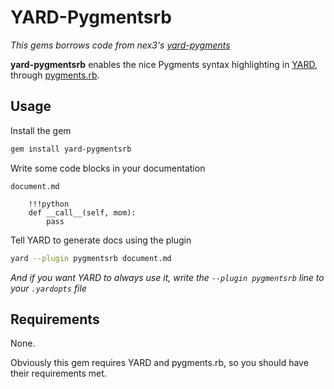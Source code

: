 # YARD-Pygmentsrb

_This gems borrows code from nex3's [yard-pygments](https://github.com/nex3/yard-pygments)_

**yard-pygmentsrb** enables the nice Pygments syntax highlighting in [YARD](http://yardoc.org),
through [pygments.rb](https://github.com/tmm1/pygments.rb).

## Usage

Install the gem

```sh
gem install yard-pygmentsrb
```

Write some code blocks in your documentation

`document.md`

```
    !!!python
    def __call__(self, mom):
        pass
```

Tell YARD to generate docs using the plugin

```sh
yard --plugin pygmentsrb document.md
```

_And if you want YARD to always use it, write the `--plugin pygmentsrb` line to your
`.yardopts` file_

## Requirements

None.

Obviously this gem requires YARD and pygments.rb, so you should have their
requirements met.
